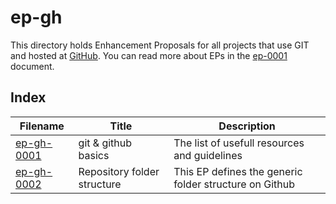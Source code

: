 # ep-gh

This directory holds Enhancement Proposals for all projects that use GIT and hosted at [GitHub](https://github.com/repometric). You can read more about EPs in the [ep-0001](../ep-0001.md) document.

## Index
|       Filename              |       Title                    |                    Description                         |
|-----------------------------|--------------------------------|--------------------------------------------------------|
| [ep-gh-0001](ep-gh-0001.md) | git & github basics            | The list of usefull resources and guidelines           |
| [ep-gh-0002](ep-gh-0002.md) | Repository folder structure    | This EP defines the generic folder structure on Github |

